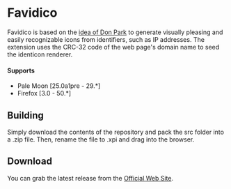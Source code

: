 # Favidico

Favidico is based on the [idea of Don Park](http://www.docuverse.com/blog/donpark/2007/01/18/visual-security-9-block-ip-identification) to generate visually pleasing and easily recognizable icons from identifiers, such as IP addresses. The extension uses the CRC-32 code of the web page's domain name to seed the identicon renderer.

#### Supports
 * Pale Moon [25.0a1pre - 29.*]
 * Firefox [3.0 - 50.*]

## Building
Simply download the contents of the repository and pack the src folder into a .zip file. Then, rename the file to .xpi and drag into the browser.

## Download
You can grab the latest release from the [Official Web Site](//realityripple.com/Software/Mozilla-Extensions/Favidico/).